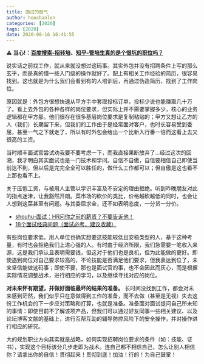 ```yaml
---
title: 面试的鼓气
author: hoochanlon
categories: [2020]
tags: [2020]
date: 2020-08-16 16:41:55
---
```


**⚠ 当心!：[百度搜索-招转培](https://www.baidu.com/s?ie=UTF-8&wd=%E6%8B%9B%E8%BD%AC%E5%9F%B9)、[知乎-管培生真的是个很坑的职位吗？](https://www.zhihu.com/question/300310754)**

说实话之前找工作，就从来就没想过这码事。其实外包并没有招聘条件上写的那么玄乎，而是真的懂一些入门级的操作就好了。<!--more-->配上有相关工作经验的简历，很容易找到。这也就是为什么我们会看到有的人培训后，再通过伪造简历，找到了工作岗位。

原因就是：外包方很想快速从甲方手中套取投标订单，投标少说也能赚取几十万了。看上去外包的各种各样的岗位要求，但实际上并不需要掌握多少，核心的业务逻辑都在甲方那。他们很存在很多基层岗位要求是复制粘贴的；甲方又想让乙方的人（我们）长期留下来，但我们的工作由于是经常面对客户，也时长容易受到委屈，甚至一气之下就走了，所以有时外包会给出一个比新入行番一倍而这看上去又很高的工资。

当时顺丰面试官尝试劝我要不要考虑一下，而我直接果断放弃了...经过这次的回溯，我才明白其实面试也是一门技术和学问。自信不自傲，自信要相信自己即使当前达不到，但以后是完完全全可以胜任的，做什么工作都可以；但自傲是这也看不上那也看不上。

关于压低工资，与被用人主管以学识丰富及不安定的理由拒绝。听到昨晚朋友对此的指点迷津，让我豁然开朗。菜市场的砍价的类比，价格越砍越低的同时，也会让人想到这菜甚至有问题。与其委屈求全，还不如表明态度，一分货一分价。

* [shouhu-面试：HR问你之前的薪资？不要告诉他！](https://www.sohu.com/a/213482130_100001183)
* [18个面试经典问题（面试必考，建议收藏）](http://www.360doc.com/content/19/0718/15/35515328_849569069.shtml)

有些岗位要求低，用人单位也确实想要这技能较低且安稳类型的人，基于这种考量，有时也会拒绝我们上进心强的人。有时由于经济所限，我们急需要一笔收入来源，这是我们承认且表明需要钱，但这对于他们也是良机，但为此能做的更好。即使遇到岗位对自己要求较高的，不论技能是否满足他们要求，但我表达到位了，未来坚信能做这码事；即使不要，那也是面试官的事，也不会因此而灰心，而是根据实际情况调整战术，进行相应的学习，以及继续寻找对应的岗位。

**对未来怀有期望，并做好面临最坏的结果的准备。** 长时间没找到工作，都会对未来感到茫然，我们似乎只在意做得到工作的准备，而不去做（甚至是无视）失去这份工作机会的下一步应对策略和打算，也就是准备。准备面对面试提问自己所未知的事情：即使目前不了解该项产品，但我们可以通过好友同事一些相关建议、以及论坛博客文献的基础上，进行互帮互助的辅导防控风险下的安全操作，并对操作进行相应的研究。

大的规划职业方向其实就是战略，如何实现招聘岗位要求的条件（如：技能、证书），实现这个目标该分几步走即为战术。连自己都不相信自己，怎么让别人相信你？请拿出你的自信！贯彻起来！贯彻到底！加油！行的！为自己鼓掌！

